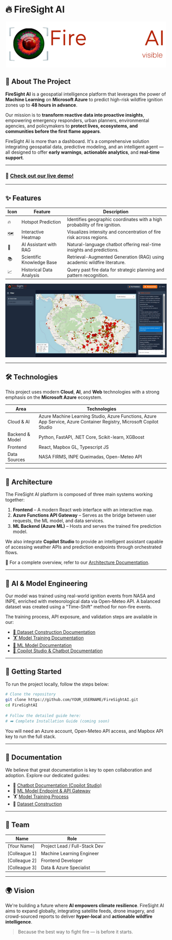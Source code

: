 
# 🔥 FireSight AI

<p align="center">
<img 
    src="https://github.com/devcaiada/firesightai/blob/main/public/doc/logo_horizontal_alternativo.png?raw=true"
    width="500"  
/>
</p>

## 🚀 About The Project

**FireSight AI** is a geospatial intelligence platform that leverages the power of **Machine Learning** on **Microsoft Azure** to predict high-risk wildfire ignition zones up to **48 hours in advance**.

Our mission is to **transform reactive data into proactive insights**, empowering emergency responders, urban planners, environmental agencies, and policymakers to **protect lives, ecosystems, and communities before the first flame appears**.

FireSight AI is more than a dashboard. It's a comprehensive solution integrating geospatial data, predictive modeling, and an intelligent agent — all designed to offer **early warnings**, **actionable analytics**, and **real-time support**.

---

### 🎥 [Check out our live demo!]()

---

## ✨ Features

| Icon | Feature                    | Description                                                                 |
|------|----------------------------|-----------------------------------------------------------------------------|
| 🔥   | Hotspot Prediction         | Identifies geographic coordinates with a high probability of fire ignition. |
| 🗺️   | Interactive Heatmap       | Visualizes intensity and concentration of fire risk across regions.         |
| 🤖   | AI Assistant with RAG      | Natural-language chatbot offering real-time insights and predictions.       |
| 📚   | Scientific Knowledge Base  | Retrieval-Augmented Generation (RAG) using academic wildfire literature.    |
| 📈   | Historical Data Analysis   | Query past fire data for strategic planning and pattern recognition.        |

![historical-data](https://github.com/devcaiada/firesightai/blob/main/public/doc/historical-data.jpeg?raw=true)

---

## 🛠️ Technologies

This project uses modern **Cloud**, **AI**, and **Web** technologies with a strong emphasis on the **Microsoft Azure** ecosystem.

| Area            | Technologies                                                                 |
|------------------|------------------------------------------------------------------------------|
| Cloud & AI       | Azure Machine Learning Studio, Azure Functions, Azure App Service, Azure Container Registry, Microsoft Copilot Studio |
| Backend & Model  | Python, FastAPI, .NET Core, Scikit-learn, XGBoost                           |
| Frontend         | React, Mapbox GL, Typescript JS                                                         |
| Data Sources     | NASA FIRMS, INPE Queimadas, Open-Meteo API                                  |

---

## 🧠 Architecture

The FireSight AI platform is composed of three main systems working together:

1. **Frontend** – A modern React web interface with an interactive map.
2. **Azure Functions API Gateway** – Serves as the bridge between user requests, the ML model, and data services.
3. **ML Backend (Azure ML)** – Hosts and serves the trained fire prediction model.

We also integrate **Copilot Studio** to provide an intelligent assistant capable of accessing weather APIs and prediction endpoints through orchestrated flows.

📄 For a complete overview, refer to our [Architecture Documentation](./architecture.md).

---

## 🧪 AI & Model Engineering

Our model was trained using real-world ignition events from NASA and INPE, enriched with meteorological data via Open-Meteo API. A balanced dataset was created using a "Time-Shift" method for non-fire events.

The training process, API exposure, and validation steps are available in our:
- [💾 Dataset Construction Documentation](./dataset_documentation.md)
- [🏋️ Model Training Documentation](./training_documentation.md)
- [🧠 ML Model Documentation](./ml_model_documentation.md)
- [🤖 Copilot Studio & Chatbot Documentation](./copilot_studio_documentation.md)

---

## 🚀 Getting Started

To run the project locally, follow the steps below:

```bash
# Clone the repository
git clone https://github.com/YOUR_USERNAME/FireSightAI.git
cd FireSightAI

# Follow the detailed guide here:
# ➡️ Complete Installation Guide (coming soon)
```

You will need an Azure account, Open-Meteo API access, and Mapbox API key to run the full stack.

---

## 📖 Documentation

We believe that great documentation is key to open collaboration and adoption. Explore our dedicated guides:

- 🤖 [Chatbot Documentation (Copilot Studio)](./copilot_studio_documentation.md)
- 🧠 [ML Model Endpoint & API Gateway](./ml_model_documentation.md)
- 🏋️ [Model Training Process](./training_documentation.md)
- 💾 [Dataset Construction](./dataset_documentation.md)

---

## 👥 Team

| Name              | Role                             |
|-------------------|----------------------------------|
| [Your Name]       | Project Lead / Full-Stack Dev    |
| [Colleague 1]     | Machine Learning Engineer        |
| [Colleague 2]     | Frontend Developer               |
| [Colleague 3]     | Data & Azure Specialist          |

---

## 🌍 Vision

We're building a future where **AI empowers climate resilience**. FireSight AI aims to expand globally, integrating satellite feeds, drone imagery, and crowd-sourced reports to deliver **hyper-local** and **actionable wildfire intelligence**.

> Because the best way to fight fire — is before it starts.
